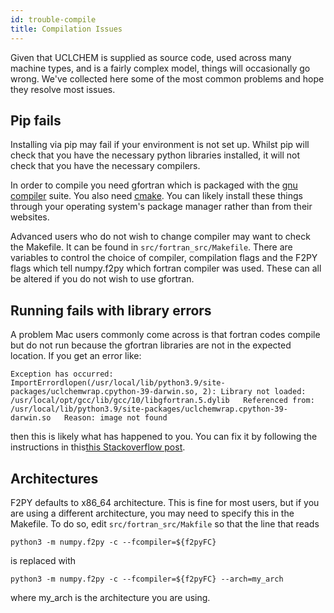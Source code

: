 ```yaml
---
id: trouble-compile
title: Compilation Issues
---
```


Given that UCLCHEM is supplied as source code, used across many machine types, and is a fairly complex model, things will occasionally go wrong. We've collected here some of the most common problems and hope they resolve most issues.

## Pip fails
Installing via pip may fail if your environment is not set up. Whilst pip will check that you have the necessary python libraries installed, it will not check that you have the necessary compilers.

In order to compile you need gfortran which is packaged with the [gnu compiler](https://gcc.gnu.org/) suite. You also need [cmake](https://cmake.org/). You can likely install these things through your operating system's package manager rather than from their websites.

Advanced users who do not wish to change compiler may want to check the Makefile. It can be found in `src/fortran_src/Makefile`. There are variables to control the choice of compiler, compilation flags and the F2PY flags which tell numpy.f2py which fortran compiler was used. These can all be altered if you do not wish to use gfortran.

## Running fails with library errors
A problem Mac users commonly come across is that fortran codes compile but do not run because the gfortran libraries are not in the expected location. If you get an error like:
```
Exception has occurred: ImportErrordlopen(/usr/local/lib/python3.9/site-packages/uclchemwrap.cpython-39-darwin.so, 2): Library not loaded: /usr/local/opt/gcc/lib/gcc/10/libgfortran.5.dylib   Referenced from: /usr/local/lib/python3.9/site-packages/uclchemwrap.cpython-39-darwin.so   Reason: image not found
```
then this is likely what has happened to you. You can fix it by following the instructions in this[this Stackoverflow post](https://stackoverflow.com/questions/57207357/dyld-library-not-loaded-usr-local-gfortran-lib-libgfortran-3-dylib-reason-im). 

## Architectures
F2PY defaults to x86_64 architecture. This is fine for most users, but if you are using a different architecture, you may need to specify this in the Makefile. To do so, edit `src/fortran_src/Makfile` so that the line that reads

```
python3 -m numpy.f2py -c --fcompiler=${f2pyFC}
```
is replaced with

```
python3 -m numpy.f2py -c --fcompiler=${f2pyFC} --arch=my_arch
```

where my_arch is the architecture you are using.